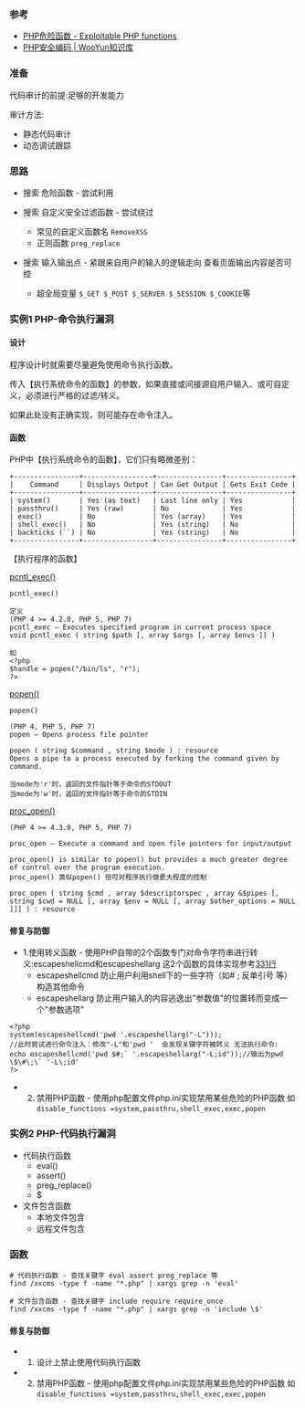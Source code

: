 ### 参考
* [PHP危险函数 - Exploitable PHP functions](https://stackoverflow.com/questions/3115559/exploitable-php-functions)
* [PHP安全编码 | WooYun知识库](http://su.xmd5.org/static/drops/tips-135.html#!)

### 准备
代码审计的前提:足够的开发能力

审计方法:
* 静态代码审计
* 动态调试跟踪

### 思路

* 搜索 危险函数 - 尝试利用

* 搜索 自定义安全过滤函数 - 尝试绕过
  * 常见的自定义函数名 `RemoveXSS`
  * 正则函数 `preg_replace`

* 搜索 输入输出点 - 紧跟来自用户的输入的逻辑走向 查看页面输出内容是否可控
  * 超全局变量 `$_GET $_POST $_SERVER $_SESSION $_COOKIE`等

### 实例1 PHP-命令执行漏洞

#### 设计

程序设计时就需要尽量避免使用命令执行函数。

传入【执行系统命令的函数】的参数，如果直接或间接源自用户输入、或可自定义，必须进行严格的过滤/转义。

如果此处没有正确实现，则可能存在命令注入。

#### 函数

PHP中【执行系统命令的函数】，它们只有略微差别：
 ```
+----------------+-----------------+----------------+----------------+
|    Command     | Displays Output | Can Get Output | Gets Exit Code |
+----------------+-----------------+----------------+----------------+
| system()       | Yes (as text)   | Last line only | Yes            |
| passthru()     | Yes (raw)       | No             | Yes            |
| exec()         | No              | Yes (array)    | Yes            |
| shell_exec()   | No              | Yes (string)   | No             |
| backticks (``) | No              | Yes (string)   | No             |
+----------------+-----------------+----------------+----------------+
 ```
 

【执行程序的函数】

[pcntl_exec()](https://www.php.net/manual/en/function.pcntl-exec.php)
```
pcntl_exec()

定义
(PHP 4 >= 4.2.0, PHP 5, PHP 7)
pcntl_exec — Executes specified program in current process space
void pcntl_exec ( string $path [, array $args [, array $envs ]] )

如
<?php
$handle = popen("/bin/ls", "r");
?>
```


[popen()](https://www.php.net/manual/en/function.popen.php)
```
popen()

(PHP 4, PHP 5, PHP 7)
popen — Opens process file pointer

popen ( string $command , string $mode ) : resource
Opens a pipe to a process executed by forking the command given by command.

当mode为'r'时，返回的文件指针等于命令的STDOUT
当mode为'w'时，返回的文件指针等于命令的STDIN
```


[proc_open()](https://www.php.net/manual/zh/function.proc-open.php)
```
(PHP 4 >= 4.3.0, PHP 5, PHP 7)

proc_open — Execute a command and open file pointers for input/output

proc_open() is similar to popen() but provides a much greater degree of control over the program execution.
proc_open() 类似popen() 但可对程序执行做更大程度的控制

proc_open ( string $cmd , array $descriptorspec , array &$pipes [, string $cwd = NULL [, array $env = NULL [, array $other_options = NULL ]]] ) : resource
```


#### 修复与防御


* 1.使用转义函数 - 使用PHP自带的2个函数专门对命令字符串进行转义:escapeshellcmd和escapeshellarg 这2个函数的具体实现参考[331行](https://github.com/php/php-src/blob/321c0cc3493998f731f0666127c093eff4e119eb/ext/standard/exec.c)
  * escapeshellcmd  防止用户利用shell下的一些字符（如# ; 反单引号 等）构造其他命令
  * escapeshellarg  防止用户输入的内容逃逸出"参数值"的位置转而变成一个"参数选项"

```
<?php
system(escapeshellcmd('pwd '.escapeshellarg("-L")));
//此时尝试进行命令注入：修改"-L"和'pwd '  会发现关键字符被转义 无法执行命令:
echo escapeshellcmd('pwd $#;` '.escapeshellarg("-L;id"));//输出为pwd \$\#\;\` '-L\;id'
?>
```

* 2. 禁用PHP函数 - 使用php配置文件php.ini实现禁用某些危险的PHP函数 如`disable_functions =system,passthru,shell_exec,exec,popen`




### 实例2 PHP-代码执行漏洞

* 代码执行函数
  * eval()
  * assert()
  * preg_replace()
  * $
* 文件包含函数
  * 本地文件包含
  * 远程文件包含

### 函数

```
# 代码执行函数 - 查找关键字 eval assert preg_replace 等
find /xxcms -type f -name "*.php" | xargs grep -n 'eval'

# 文件包含函数 - 查找关键字 include require require_once
find /xxcms -type f -name "*.php" | xargs grep -n 'include \$'
```

#### 修复与防御

* 1. 设计上禁止使用代码执行函数
* 2. 禁用PHP函数 - 使用php配置文件php.ini实现禁用某些危险的PHP函数 如`disable_functions =system,passthru,shell_exec,exec,popen`
